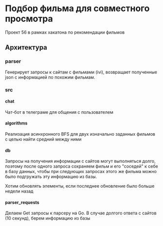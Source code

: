 # Подбор фильма для совместного просмотра
Проект 56 в рамках хакатона по рекомендации фильмов

## Архитектура
### parser
Генерирует запросы к сайтам с фильмами (ivi), возвращает полученные json с информацией по похожим фильмам.

### src
#### chat
Чат-бот в телеграме для общения с пользователем

#### algorithms
Реализация асинхронного BFS для двух изначально заданных фильмов с целью найти средний между ними

#### db
Запросы на получения информации с сайтов могут выполняться долго, поэтому после одного запроса сохраняем фильм и его "соседей" к себе в базу данных, чтобы при следующих запросах этого же фильма можно было подгружать эту информацию из базы.

Хотим обновлять элементы, если последнее обновление было больше недели назад

#### parser_requests
Делаем Get запросы к парсеру на Go. В случае долгого ответа с сайтов (10 секунд), берем информацию из базы
